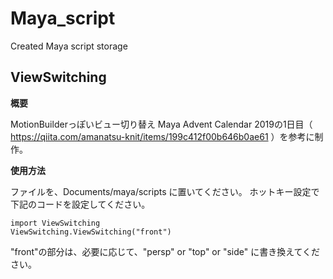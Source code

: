 # Maya_script
Created Maya script storage

## ViewSwitching

**概要**

MotionBuilderっぽいビュー切り替え
Maya Advent Calendar 2019の1日目（ https://qiita.com/amanatsu-knit/items/199c412f00b646b0ae61 ）を参考に制作。

**使用方法**

ファイルを、Documents/maya/scripts に置いてください。
ホットキー設定で下記のコードを設定してください。

```
import ViewSwitching
ViewSwitching.ViewSwitching("front") 
```

"front"の部分は、必要に応じて、"persp" or "top" or "side" に書き換えてください。
